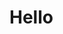 <!DOCTYPE html>
<html>
<head>
<title>My Page</title>
</head>
<body>

<h1>Hello</h1>

</body>
</html>
